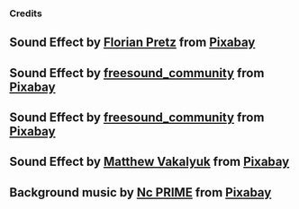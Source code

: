 ### Credits

Sound Effect by <a href="https://pixabay.com/users/pretzl-15407925/?utm_source=link-attribution&utm_medium=referral&utm_campaign=music&utm_content=251948">Florian Pretz</a> from <a href="https://pixabay.com//?utm_source=link-attribution&utm_medium=referral&utm_campaign=music&utm_content=251948">Pixabay</a>
---------
Sound Effect by <a href="https://pixabay.com/users/freesound_community-46691455/?utm_source=link
attribution&utm_medium=referral&utm_campaign=music&utm_content=6185">freesound_community</a> from <a href="https://pixabay.com//?utm_source=link-attribution&utm_medium=referral&utm_campaign=music&utm_content=6185">Pixabay</a>
----------
Sound Effect by <a href="https://pixabay.com/users/freesound_community-46691455/?utm_source=link-attribution&utm_medium=referral&utm_campaign=music&utm_content=41954">freesound_community</a> from <a href="https://pixabay.com/sound-effects//?utm_source=link-attribution&utm_medium=referral&utm_campaign=music&utm_content=41954">Pixabay</a>
----------
Sound Effect by <a href="https://pixabay.com/users/matthewvakaliuk73627-48347364/?utm_source=link-attribution&utm_medium=referral&utm_campaign=music&utm_content=290204">Matthew Vakalyuk</a> from <a href="https://pixabay.com//?utm_source=link-attribution&utm_medium=referral&utm_campaign=music&utm_content=290204">Pixabay</a>
----------
Background music by <a href="https://pixabay.com/users/ncprime-45698203/?utm_source=link-attribution&utm_medium=referral&utm_campaign=music&utm_content=295174">Nc PRIME</a> from <a href="https://pixabay.com//?utm_source=link-attribution&utm_medium=referral&utm_campaign=music&utm_content=295174">Pixabay</a>
----------

